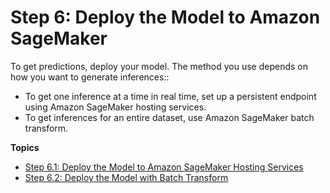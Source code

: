 # Step 6: Deploy the Model to Amazon SageMaker<a name="ex1-model-deployment"></a>

To get predictions, deploy your model\. The method you use depends on how you want to generate inferences::
+ To get one inference at a time in real time, set up a persistent endpoint using Amazon SageMaker hosting services\.
+ To get inferences for an entire dataset, use Amazon SageMaker batch transform\.

**Topics**
+ [Step 6\.1: Deploy the Model to Amazon SageMaker Hosting Services](ex1-deploy-model.md)
+ [Step 6\.2: Deploy the Model with Batch Transform](ex1-batch-transform.md)